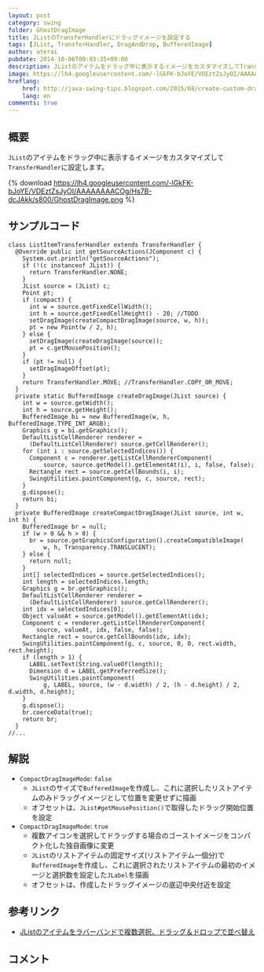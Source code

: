 ```yaml
---
layout: post
category: swing
folder: GhostDragImage
title: JListのTransferHandlerにドラッグイメージを設定する
tags: [JList, TransferHandler, DragAndDrop, BufferedImage]
author: aterai
pubdate: 2014-10-06T00:03:35+09:00
description: JListのアイテムをドラッグ中に表示するイメージをカスタマイズしてTransferHandlerに設定します。
image: https://lh4.googleusercontent.com/-lGkFK-bJoYE/VDEztZsJyOI/AAAAAAAACOg/Hs7B-dcJAkk/s800/GhostDragImage.png
hreflang:
    href: http://java-swing-tips.blogspot.com/2015/08/create-custom-drag-ghost-image.html
    lang: en
comments: true
---
```

## 概要
`JList`のアイテムをドラッグ中に表示するイメージをカスタマイズして`TransferHandler`に設定します。

{% download https://lh4.googleusercontent.com/-lGkFK-bJoYE/VDEztZsJyOI/AAAAAAAACOg/Hs7B-dcJAkk/s800/GhostDragImage.png %}

## サンプルコード
<pre class="prettyprint"><code>class ListItemTransferHandler extends TransferHandler {
  @Override public int getSourceActions(JComponent c) {
    System.out.println("getSourceActions");
    if (!(c instanceof JList)) {
      return TransferHandler.NONE;
    }
    JList source = (JList) c;
    Point pt;
    if (compact) {
      int w = source.getFixedCellWidth();
      int h = source.getFixedCellHeight() - 20; //TODO
      setDragImage(createCompactDragImage(source, w, h));
      pt = new Point(w / 2, h);
    } else {
      setDragImage(createDragImage(source));
      pt = c.getMousePosition();
    }
    if (pt != null) {
      setDragImageOffset(pt);
    }
    return TransferHandler.MOVE; //TransferHandler.COPY_OR_MOVE;
  }
  private static BufferedImage createDragImage(JList source) {
    int w = source.getWidth();
    int h = source.getHeight();
    BufferedImage bi = new BufferedImage(w, h, BufferedImage.TYPE_INT_ARGB);
    Graphics g = bi.getGraphics();
    DefaultListCellRenderer renderer =
      (DefaultListCellRenderer) source.getCellRenderer();
    for (int i : source.getSelectedIndices()) {
      Component c = renderer.getListCellRendererComponent(
          source, source.getModel().getElementAt(i), i, false, false);
      Rectangle rect = source.getCellBounds(i, i);
      SwingUtilities.paintComponent(g, c, source, rect);
    }
    g.dispose();
    return bi;
  }
  private BufferedImage createCompactDragImage(JList source, int w, int h) {
    BufferedImage br = null;
    if (w &gt; 0 &amp;&amp; h &gt; 0) {
      br = source.getGraphicsConfiguration().createCompatibleImage(
          w, h, Transparency.TRANSLUCENT);
    } else {
      return null;
    }
    int[] selectedIndices = source.getSelectedIndices();
    int length = selectedIndices.length;
    Graphics g = br.getGraphics();
    DefaultListCellRenderer renderer =
      (DefaultListCellRenderer) source.getCellRenderer();
    int idx = selectedIndices[0];
    Object valueAt = source.getModel().getElementAt(idx);
    Component c = renderer.getListCellRendererComponent(
        source, valueAt, idx, false, false);
    Rectangle rect = source.getCellBounds(idx, idx);
    SwingUtilities.paintComponent(g, c, source, 0, 0, rect.width, rect.height);
    if (length &gt; 1) {
      LABEL.setText(String.valueOf(length));
      Dimension d = LABEL.getPreferredSize();
      SwingUtilities.paintComponent(
          g, LABEL, source, (w - d.width) / 2, (h - d.height) / 2, d.width, d.height);
    }
    g.dispose();
    br.coerceData(true);
    return br;
  }
//...
</code></pre>

## 解説
- `CompactDragImageMode`: `false`
    - `JList`のサイズで`BufferedImage`を作成し、これに選択したリストアイテムのみドラッグイメージとして位置を変更せずに描画
    - オフセットは、`JList#getMousePosition()`で取得したドラッグ開始位置を設定
- `CompactDragImageMode`: `true`
    - 複数アイコンを選択してドラッグする場合のゴーストイメージをコンパクト化した独自画像に変更
    - `JList`のリストアイテムの固定サイズ(リストアイテム一個分)で`BufferedImage`を作成し、これに選択されたリストアイテムの最初のイメージと選択数を設定した`JLabel`を描画
    - オフセットは、作成したドラッグイメージの底辺中央付近を設定

<!-- dummy comment line for breaking list -->

## 参考リンク
- [JListのアイテムをラバーバンドで複数選択、ドラッグ＆ドロップで並べ替え](https://ateraimemo.com/Swing/DragSelectDropReordering.html)

<!-- dummy comment line for breaking list -->

## コメント
